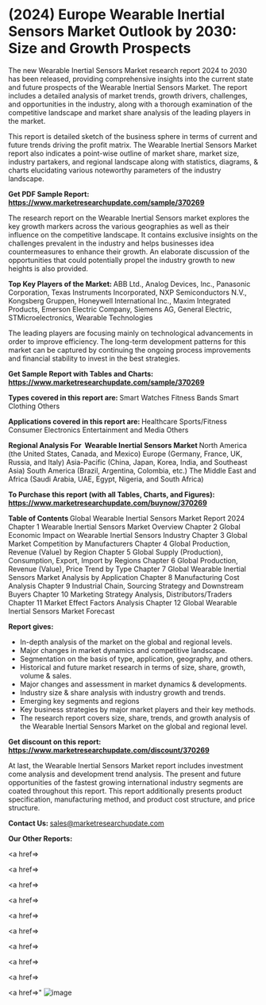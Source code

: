 # (2024) Europe Wearable Inertial Sensors Market Outlook by 2030: Size and Growth Prospects

The new Wearable Inertial Sensors Market research report 2024 to 2030 has been released, providing comprehensive insights into the current state and future prospects of the Wearable Inertial Sensors Market. The report includes a detailed analysis of market trends, growth drivers, challenges, and opportunities in the industry, along with a thorough examination of the competitive landscape and market share analysis of the leading players in the market.

This report is detailed sketch of the business sphere in terms of current and future trends driving the profit matrix. The Wearable Inertial Sensors Market report also indicates a point-wise outline of market share, market size, industry partakers, and regional landscape along with statistics, diagrams, &amp; charts elucidating various noteworthy parameters of the industry landscape.

<strong><b>Get PDF Sample Report: <a href=https://www.marketresearchupdate.com/sample/370269>https://www.marketresearchupdate.com/sample/370269</a></b></strong>

The research report on the Wearable Inertial Sensors market explores the key growth markers across the various geographies as well as their influence on the competitive landscape. It contains exclusive insights on the challenges prevalent in the industry and helps businesses idea countermeasures to enhance their growth. An elaborate discussion of the opportunities that could potentially propel the industry growth to new heights is also provided.

<strong><b>Top Key Players of the Market:
</b></strong>ABB Ltd., Analog Devices, Inc., Panasonic Corporation, Texas Instruments Incorporated, NXP Semiconductors N.V., Kongsberg Gruppen, Honeywell International Inc., Maxim Integrated Products, Emerson Electric Company, Siemens AG, General Electric, STMicroelectronics, Wearable Technologies<strong><b>
</b></strong>

The leading players are focusing mainly on technological advancements in order to improve efficiency. The long-term development patterns for this market can be captured by continuing the ongoing process improvements and financial stability to invest in the best strategies.

<strong><b>Get Sample Report with Tables and Charts: <a href=https://www.marketresearchupdate.com/sample/370269>https://www.marketresearchupdate.com/sample/370269</a></b></strong>

<strong><b>Types covered in this report are:
</b></strong>Smart Watches
Fitness Bands
Smart Clothing
Others<strong><b>
</b></strong>

<strong><b>Applications covered in this report are:
</b></strong>Healthcare
Sports/Fitness
Consumer Electronics
Entertainment and Media
Others<strong><b>
</b></strong>

<strong><b>Regional Analysis For  Wearable Inertial Sensors Market</b></strong><strong><b>
</b></strong>North America (the United States, Canada, and Mexico)
Europe (Germany, France, UK, Russia, and Italy)
Asia-Pacific (China, Japan, Korea, India, and Southeast Asia)
South America (Brazil, Argentina, Colombia, etc.)
The Middle East and Africa (Saudi Arabia, UAE, Egypt, Nigeria, and South Africa)

<strong><b>To Purchase this report (with all Tables, Charts, and Figures): <a href=https://www.marketresearchupdate.com/buynow/370269>https://www.marketresearchupdate.com/buynow/370269</a></b></strong>

<strong><b>Table of Contents</b></strong><strong><b>
</b></strong>Global Wearable Inertial Sensors Market Report 2024
Chapter 1 Wearable Inertial Sensors Market Overview
Chapter 2 Global Economic Impact on Wearable Inertial Sensors Industry
Chapter 3 Global Market Competition by Manufacturers
Chapter 4 Global Production, Revenue (Value) by Region
Chapter 5 Global Supply (Production), Consumption, Export, Import by Regions
Chapter 6 Global Production, Revenue (Value), Price Trend by Type
Chapter 7 Global Wearable Inertial Sensors Market Analysis by Application
Chapter 8 Manufacturing Cost Analysis
Chapter 9 Industrial Chain, Sourcing Strategy and Downstream Buyers
Chapter 10 Marketing Strategy Analysis, Distributors/Traders
Chapter 11 Market Effect Factors Analysis
Chapter 12 Global Wearable Inertial Sensors Market Forecast

<strong><b>Report gives:</b></strong>

- In-depth analysis of the market on the global and regional levels.
- Major changes in market dynamics and competitive landscape.
- Segmentation on the basis of type, application, geography, and others.
- Historical and future market research in terms of size, share, growth, volume &amp; sales.
- Major changes and assessment in market dynamics &amp; developments.
- Industry size &amp; share analysis with industry growth and trends.
- Emerging key segments and regions
- Key business strategies by major market players and their key methods.
- The research report covers size, share, trends, and growth analysis of the Wearable Inertial Sensors Market on the global and regional level.

<strong><b>Get discount on this report: <a href=https://www.marketresearchupdate.com/discount/370269>https://www.marketresearchupdate.com/discount/370269</a></b></strong>

At last, the Wearable Inertial Sensors Market report includes investment come analysis and development trend analysis. The present and future opportunities of the fastest growing international industry segments are coated throughout this report. This report additionally presents product specification, manufacturing method, and product cost structure, and price structure.

<strong><b>Contact Us:
</b></strong>sales@marketresearchupdate.com

<strong>Our Other Reports:</strong>

<a href=></a>

<a href=></a>

<a href=></a>

<a href=></a>

<a href=></a>

<a href=></a>

<a href=></a>

<a href=></a>

<a href=></a>

<a href=></a>"
![image](https://github.com/Gayatrikarjule/Market-Analysis-360/assets/97346546/285abdbd-851c-41de-b0dc-d6bf4ae281bb)
